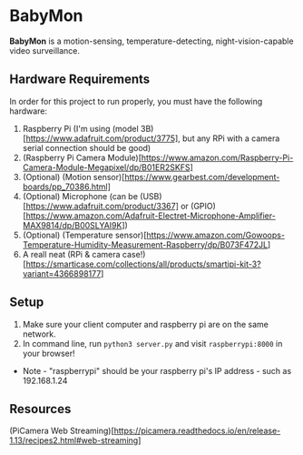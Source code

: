 # BabyMon
**BabyMon** is a motion-sensing, temperature-detecting, night-vision-capable video surveillance.

## Hardware Requirements
In order for this project to run properly, you must have the following hardware:
1. Raspberry Pi (I'm using (model 3B)[https://www.adafruit.com/product/3775], but any RPi with a camera serial connection should be good)
2. (Raspberry Pi Camera Module)[https://www.amazon.com/Raspberry-Pi-Camera-Module-Megapixel/dp/B01ER2SKFS]
3. (Optional) (Motion sensor)[https://www.gearbest.com/development-boards/pp_70386.html]
4. (Optional) Microphone (can be (USB)[https://www.adafruit.com/product/3367] or (GPIO)[https://www.amazon.com/Adafruit-Electret-Microphone-Amplifier-MAX9814/dp/B00SLYAI9K])
5. (Optional) (Temperature sensor)[https://www.amazon.com/Gowoops-Temperature-Humidity-Measurement-Raspberry/dp/B073F472JL]
6. A reall neat (RPi & camera case!)[https://smarticase.com/collections/all/products/smartipi-kit-3?variant=4366898177]

## Setup
1. Make sure your client computer and raspberry pi are on the same network.
2. In command line, run `python3 server.py` and visit `raspberrypi:8000` in your browser!
* Note - "raspberrypi" should be your raspberry pi's IP address - such as 192.168.1.24

## Resources
(PiCamera Web Streaming)[https://picamera.readthedocs.io/en/release-1.13/recipes2.html#web-streaming]
